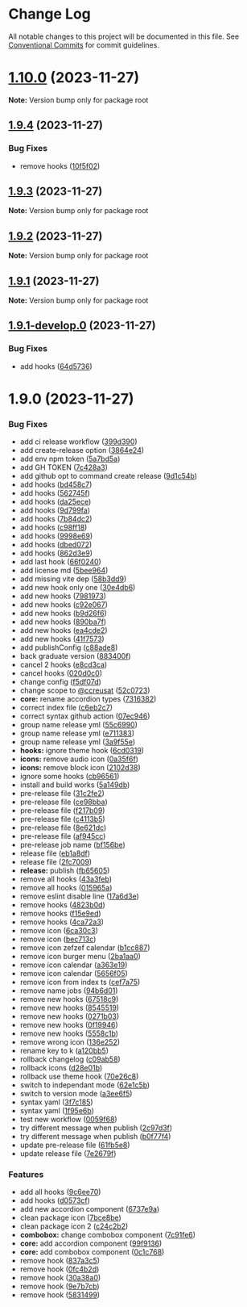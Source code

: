 # Change Log

All notable changes to this project will be documented in this file.
See [Conventional Commits](https://conventionalcommits.org) for commit guidelines.

# [1.10.0](https://github.com/ccreusat/starter-monorepo-lerna-vite/compare/v1.10.0-develop-pedago.0...v1.10.0) (2023-11-27)

**Note:** Version bump only for package root





## [1.9.4](https://github.com/ccreusat/starter-monorepo-lerna-vite/compare/v1.9.3...v1.9.4) (2023-11-27)


### Bug Fixes

* remove hooks ([10f5f02](https://github.com/ccreusat/starter-monorepo-lerna-vite/commit/10f5f029c6e618ad47ff5897c9bd41e525ee7902))





## [1.9.3](https://github.com/ccreusat/starter-monorepo-lerna-vite/compare/v1.9.3-develop.0...v1.9.3) (2023-11-27)

**Note:** Version bump only for package root





## [1.9.2](https://github.com/ccreusat/starter-monorepo-lerna-vite/compare/v1.9.1...v1.9.2) (2023-11-27)

**Note:** Version bump only for package root





## [1.9.1](https://github.com/ccreusat/starter-monorepo-lerna-vite/compare/v1.9.1-develop.0...v1.9.1) (2023-11-27)

**Note:** Version bump only for package root





## [1.9.1-develop.0](https://github.com/ccreusat/starter-monorepo-lerna-vite/compare/v1.9.0...v1.9.1-develop.0) (2023-11-27)


### Bug Fixes

* add hooks ([64d5736](https://github.com/ccreusat/starter-monorepo-lerna-vite/commit/64d5736e1222c8ed282c900c7bca371f01354746))





# 1.9.0 (2023-11-27)


### Bug Fixes

* add ci release workflow ([399d390](https://github.com/ccreusat/starter-monorepo-lerna-vite/commit/399d3903173b878c9d91b66bb7778eaeca3cdbfa))
* add create-release option ([3864e24](https://github.com/ccreusat/starter-monorepo-lerna-vite/commit/3864e24454b4daa3b22d1697ef45ec4edad8115d))
* add env npm token ([5a7bd5a](https://github.com/ccreusat/starter-monorepo-lerna-vite/commit/5a7bd5a15fc309cb019bd8fdccb7a17138a153f7))
* add GH TOKEN ([7c428a3](https://github.com/ccreusat/starter-monorepo-lerna-vite/commit/7c428a326f02381f2d43cb035b1bf964c5967a54))
* add github opt to command create release ([9d1c54b](https://github.com/ccreusat/starter-monorepo-lerna-vite/commit/9d1c54b9c6c6e97bfe5043ed750e29d89d3643fe))
* add hooks ([bd458c7](https://github.com/ccreusat/starter-monorepo-lerna-vite/commit/bd458c721b0891b3a351eb44448af3068a047b8a))
* add hooks ([562745f](https://github.com/ccreusat/starter-monorepo-lerna-vite/commit/562745fe79d7924b49ed1eff293e07778d1a33ab))
* add hooks ([da25ece](https://github.com/ccreusat/starter-monorepo-lerna-vite/commit/da25ecebab24c5bd7a245943f358d5e3fabdf3f9))
* add hooks ([9d799fa](https://github.com/ccreusat/starter-monorepo-lerna-vite/commit/9d799fa7a31a83f4bb319e2a73b13e6a1f610ec8))
* add hooks ([7b84dc2](https://github.com/ccreusat/starter-monorepo-lerna-vite/commit/7b84dc26b2d62838fa8d71e7981677613fa518ce))
* add hooks ([c98ff18](https://github.com/ccreusat/starter-monorepo-lerna-vite/commit/c98ff181fef2ab86ea949aa8cae21f922b0abe5f))
* add hooks ([9998e69](https://github.com/ccreusat/starter-monorepo-lerna-vite/commit/9998e69ba5a1212bfe7448f3fea95e50b067d5b6))
* add hooks ([dbed072](https://github.com/ccreusat/starter-monorepo-lerna-vite/commit/dbed0722791ac10288c9f5978016d871c1f496da))
* add hooks ([862d3e9](https://github.com/ccreusat/starter-monorepo-lerna-vite/commit/862d3e97cd1c79e90ea250fb168e02e74bb3e23a))
* add last hook ([66f0240](https://github.com/ccreusat/starter-monorepo-lerna-vite/commit/66f02407076bb670fd16e14c232219fbf6e1e318))
* add license md ([5bee964](https://github.com/ccreusat/starter-monorepo-lerna-vite/commit/5bee9645737edb63a8df5afe3021b426bb00ce34))
* add missing vite dep ([58b3dd9](https://github.com/ccreusat/starter-monorepo-lerna-vite/commit/58b3dd9441df99579a1289de8913e1085c2d1dba))
* add new hook only one ([30e4db6](https://github.com/ccreusat/starter-monorepo-lerna-vite/commit/30e4db605e6b922c4c68980a14971aea662a1483))
* add new hooks ([7981973](https://github.com/ccreusat/starter-monorepo-lerna-vite/commit/7981973866598d956aea67cb714ca31254b3221f))
* add new hooks ([c92e067](https://github.com/ccreusat/starter-monorepo-lerna-vite/commit/c92e067fd78ecd5db29ccbfa7e5cf02e817e3bb4))
* add new hooks ([b9d26f6](https://github.com/ccreusat/starter-monorepo-lerna-vite/commit/b9d26f60fbf386999fb8ada4cd257176c214dc77))
* add new hooks ([890ba7f](https://github.com/ccreusat/starter-monorepo-lerna-vite/commit/890ba7f3d839ddf69a74a124c38c255307d2a367))
* add new hooks ([ea4cde2](https://github.com/ccreusat/starter-monorepo-lerna-vite/commit/ea4cde2c8d4deece7858b4f94e35a21140c1f602))
* add new hooks ([41f7573](https://github.com/ccreusat/starter-monorepo-lerna-vite/commit/41f75732604a5da3a547d2e24ed79f02c4d51904))
* add publishConfig ([c88ade8](https://github.com/ccreusat/starter-monorepo-lerna-vite/commit/c88ade8450289325d0fe4615a29b014fb994dbef))
* back graduate version ([883400f](https://github.com/ccreusat/starter-monorepo-lerna-vite/commit/883400f40102d4dfb6908c9158e9763bc0650cc3))
* cancel 2 hooks ([e8cd3ca](https://github.com/ccreusat/starter-monorepo-lerna-vite/commit/e8cd3cae44648323e22691c3fd752529dcdf664a))
* cancel hooks ([020d0c0](https://github.com/ccreusat/starter-monorepo-lerna-vite/commit/020d0c0e3154c9eb1ffabe69e614762a80d457ac))
* change config ([f5df07d](https://github.com/ccreusat/starter-monorepo-lerna-vite/commit/f5df07d143b38d26d697fa364d1247c4face1aa8))
* change scope to [@ccreusat](https://github.com/ccreusat) ([52c0723](https://github.com/ccreusat/starter-monorepo-lerna-vite/commit/52c07237fe81203f34cf5dbe3c51a1ae169cbd13))
* **core:** rename accordion types ([7316382](https://github.com/ccreusat/starter-monorepo-lerna-vite/commit/7316382db1d128df943986f391f978fbbab5d3b1))
* correct index file ([c6eb2c7](https://github.com/ccreusat/starter-monorepo-lerna-vite/commit/c6eb2c7e0d4dbfa355547409b754ec733c0d1fe7))
* correct syntax github action ([07ec946](https://github.com/ccreusat/starter-monorepo-lerna-vite/commit/07ec946439899f98b04c865f76ec68ca31bdd669))
* group name release yml ([55c6990](https://github.com/ccreusat/starter-monorepo-lerna-vite/commit/55c6990255a2c3750df20f49739268caeb10a207))
* group name release yml ([e711383](https://github.com/ccreusat/starter-monorepo-lerna-vite/commit/e711383c5c89faa8e358f4fa9e0e1b9f388fd1a3))
* group name release yml ([3a9f55e](https://github.com/ccreusat/starter-monorepo-lerna-vite/commit/3a9f55e02e411d778e4265962f35bb96715987fc))
* **hooks:** ignore theme hook ([6cd0319](https://github.com/ccreusat/starter-monorepo-lerna-vite/commit/6cd0319b6ee6920c32b0e25a7034f4403eab08e6))
* **icons:** remove audio icon ([0a35f6f](https://github.com/ccreusat/starter-monorepo-lerna-vite/commit/0a35f6fa7239b7def93d16d1b157776b3d08e3d0))
* **icons:** remove block icon ([2102d38](https://github.com/ccreusat/starter-monorepo-lerna-vite/commit/2102d38a029c977600f03d435bbbd3de0b3eaa5b))
* ignore some hooks ([cb96561](https://github.com/ccreusat/starter-monorepo-lerna-vite/commit/cb96561b5a0a6cf358a1c668e8a83db29815d939))
* install and build works ([5a149db](https://github.com/ccreusat/starter-monorepo-lerna-vite/commit/5a149db6b335b45625769a36e873fdd357b8011b))
* pre-release file ([31c2fe2](https://github.com/ccreusat/starter-monorepo-lerna-vite/commit/31c2fe2a745495a9a599c4142f38c6ae68cd9213))
* pre-release file ([ce98bba](https://github.com/ccreusat/starter-monorepo-lerna-vite/commit/ce98bba7f69199812fb1cd781d4e4ef94a77b740))
* pre-release file ([f217b09](https://github.com/ccreusat/starter-monorepo-lerna-vite/commit/f217b09d2226057832a398c52677dfff3fddfe97))
* pre-release file ([c4113b5](https://github.com/ccreusat/starter-monorepo-lerna-vite/commit/c4113b5cc8c19b1515fa504918f1a73483594d5e))
* pre-release file ([8e621dc](https://github.com/ccreusat/starter-monorepo-lerna-vite/commit/8e621dc81d906f616b896885d583bffb6d7fb10a))
* pre-release file ([af945cc](https://github.com/ccreusat/starter-monorepo-lerna-vite/commit/af945cc9a11df32955373a8a521faa036ee733eb))
* pre-release job name ([bf156be](https://github.com/ccreusat/starter-monorepo-lerna-vite/commit/bf156be4dae43e576874d67da404df118ef472c8))
* release file ([eb1a8df](https://github.com/ccreusat/starter-monorepo-lerna-vite/commit/eb1a8df8bda99664d2c6da82291344f3bd4f7b94))
* release file ([2fc7009](https://github.com/ccreusat/starter-monorepo-lerna-vite/commit/2fc7009aa0a27eaf966836d1642c623073ecc6ce))
* **release:** publish ([fb65605](https://github.com/ccreusat/starter-monorepo-lerna-vite/commit/fb65605bf1450f22fd5b14007f863ac9ec08fd56))
* remove all hooks ([43a3feb](https://github.com/ccreusat/starter-monorepo-lerna-vite/commit/43a3feb3661fb615fd30edc8f2290e7094186248))
* remove all hooks ([015965a](https://github.com/ccreusat/starter-monorepo-lerna-vite/commit/015965ae6bfa35f86867db6800b6fa4491cca8b0))
* remove eslint disable line ([17a6d3e](https://github.com/ccreusat/starter-monorepo-lerna-vite/commit/17a6d3e4f2eec6021add0a6bdb74e67417e38bad))
* remove hooks ([4823b0d](https://github.com/ccreusat/starter-monorepo-lerna-vite/commit/4823b0d6ca3bb8cffe7d25c7a08d43bdab8e3cca))
* remove hooks ([f15e9ed](https://github.com/ccreusat/starter-monorepo-lerna-vite/commit/f15e9ed4969db9951b6798a29b1a6249ed9c0ad6))
* remove hooks ([4ca72a3](https://github.com/ccreusat/starter-monorepo-lerna-vite/commit/4ca72a373609aa9ba74dae067329d552a78c76c4))
* remove icon ([6ca30c3](https://github.com/ccreusat/starter-monorepo-lerna-vite/commit/6ca30c34e3df85c2d6cfeb98a3a466ebfd3922be))
* remove icon ([bec713c](https://github.com/ccreusat/starter-monorepo-lerna-vite/commit/bec713c80164996b6f06bb86b8defc7914022794))
* remove icon  zefzef calendar ([b1cc887](https://github.com/ccreusat/starter-monorepo-lerna-vite/commit/b1cc887b7d87a64af487db77d6ec52980923b5b7))
* remove icon burger menu ([2ba1aa0](https://github.com/ccreusat/starter-monorepo-lerna-vite/commit/2ba1aa0f5d92b42be3f848eb1eb459fcf55e490b))
* remove icon calendar ([a363e19](https://github.com/ccreusat/starter-monorepo-lerna-vite/commit/a363e1968490579ed60f7cddd2265c5957ff2a2c))
* remove icon calendar ([5656f05](https://github.com/ccreusat/starter-monorepo-lerna-vite/commit/5656f054e538fafd59bcf8a3d2555c47e70cd07c))
* remove icon from index ts ([cef7a75](https://github.com/ccreusat/starter-monorepo-lerna-vite/commit/cef7a75ec2a34b07c9c9da47301539257f1d6e3b))
* remove name jobs ([94b6d01](https://github.com/ccreusat/starter-monorepo-lerna-vite/commit/94b6d0152d511ab445ce8acff89b10ba1258038c))
* remove new hooks ([67518c9](https://github.com/ccreusat/starter-monorepo-lerna-vite/commit/67518c9ae1ec0926764d8751d98eaa3371c89f8d))
* remove new hooks ([8545519](https://github.com/ccreusat/starter-monorepo-lerna-vite/commit/8545519c92ddb0c7578dfb07d99362998a66b2eb))
* remove new hooks ([0271b03](https://github.com/ccreusat/starter-monorepo-lerna-vite/commit/0271b03a1e04a5c2873fbbabd399e2fa9bc463c3))
* remove new hooks ([0f19946](https://github.com/ccreusat/starter-monorepo-lerna-vite/commit/0f199469df52ca1d6e201e7fa7e7e59c3841512f))
* remove new hooks ([5558c1b](https://github.com/ccreusat/starter-monorepo-lerna-vite/commit/5558c1b3e1dc5919575fb4b3d95693f34e9a439c))
* remove wrong icon ([136e252](https://github.com/ccreusat/starter-monorepo-lerna-vite/commit/136e2523cba9fb4108800d66db59a7c37fc41831))
* rename key to k ([a120bb5](https://github.com/ccreusat/starter-monorepo-lerna-vite/commit/a120bb525a26ce18ddcd68b32272ae2b71feff4d))
* rollback changelog ([c09ab58](https://github.com/ccreusat/starter-monorepo-lerna-vite/commit/c09ab5816dd80203421544c116dd9167e3f08e54))
* rollback icons ([d28e01b](https://github.com/ccreusat/starter-monorepo-lerna-vite/commit/d28e01bf14e38a92a69ea87f9e45b840093282c2))
* rollback use theme hook ([70e26c8](https://github.com/ccreusat/starter-monorepo-lerna-vite/commit/70e26c81652de701102e814b920fcdfd70c33772))
* switch to independant mode ([62e1c5b](https://github.com/ccreusat/starter-monorepo-lerna-vite/commit/62e1c5b32ecd2979d8a810f15ae020587e47f832))
* switch to version mode ([a3ee6f5](https://github.com/ccreusat/starter-monorepo-lerna-vite/commit/a3ee6f5aee45f60318a4007f36e8e9f7f0ceb756))
* syntax yaml ([3f7c185](https://github.com/ccreusat/starter-monorepo-lerna-vite/commit/3f7c1853820c1299a6470b6b24390bd1e07ca2c6))
* syntax yaml ([1f95e6b](https://github.com/ccreusat/starter-monorepo-lerna-vite/commit/1f95e6b0c4db7d0c5cc234a0b79c15ee934128c8))
* test new workflow ([0059f68](https://github.com/ccreusat/starter-monorepo-lerna-vite/commit/0059f681fd3638468e4abb79ed66911dba0f7f93))
* try different message when publish ([2c97d3f](https://github.com/ccreusat/starter-monorepo-lerna-vite/commit/2c97d3f4e202346d6a441e81088f2ee5164b71e1))
* try different message when publish ([b0f77f4](https://github.com/ccreusat/starter-monorepo-lerna-vite/commit/b0f77f4965ae89475c64ca7f827d73f75bd09c71))
* update pre-release file ([61fb5e8](https://github.com/ccreusat/starter-monorepo-lerna-vite/commit/61fb5e85bdecb3a1c72d667769e489d0fe70da37))
* update release file ([7e2679f](https://github.com/ccreusat/starter-monorepo-lerna-vite/commit/7e2679fa911eec1b7b681db7cf4b1e70f5e049f9))


### Features

* add all hooks ([9c6ee70](https://github.com/ccreusat/starter-monorepo-lerna-vite/commit/9c6ee70145814e22b4d5d051df3bf81cc2e28268))
* add hooks ([d0573cf](https://github.com/ccreusat/starter-monorepo-lerna-vite/commit/d0573cf43bdddca96eaff59d8f320112816f2a95))
* add new accordion component ([6737e9a](https://github.com/ccreusat/starter-monorepo-lerna-vite/commit/6737e9a211540630b5f1a1f4b266e4763dc6af1d))
* clean package icon ([7bce8be](https://github.com/ccreusat/starter-monorepo-lerna-vite/commit/7bce8be340d9c9b5c670cdc11f60051c5ce2922b))
* clean package icon 2 ([c24c2b2](https://github.com/ccreusat/starter-monorepo-lerna-vite/commit/c24c2b2367cc903061887ddfd98460960f3fcbdc))
* **combobox:** change combobox component ([7c91fe6](https://github.com/ccreusat/starter-monorepo-lerna-vite/commit/7c91fe6f9d72416ae5b69c95d92712c5dc46f113))
* **core:** add accordion component ([99f9136](https://github.com/ccreusat/starter-monorepo-lerna-vite/commit/99f9136668a8f43e8b5f30deeb23d881c63fea17))
* **core:** add combobox component ([0c1c768](https://github.com/ccreusat/starter-monorepo-lerna-vite/commit/0c1c768e5c7a6cb17af1b36588b66b281aac918f))
* remove hook ([837a3c5](https://github.com/ccreusat/starter-monorepo-lerna-vite/commit/837a3c5aeb4bde76ee9903f71cc2cf3028b3fb47))
* remove hook ([0fc4b2d](https://github.com/ccreusat/starter-monorepo-lerna-vite/commit/0fc4b2d89edcc541af69ea31fb5a8bda7d7a2e64))
* remove hook ([30a38a0](https://github.com/ccreusat/starter-monorepo-lerna-vite/commit/30a38a0b317eb51fcc347121f02f5188eee29b7d))
* remove hook ([9e7b7cb](https://github.com/ccreusat/starter-monorepo-lerna-vite/commit/9e7b7cb0702749915737a4479c9c690d455e4130))
* remove hook ([5831499](https://github.com/ccreusat/starter-monorepo-lerna-vite/commit/5831499e5d90e7fe308aa8b8fbd04ed905ecceb7))
